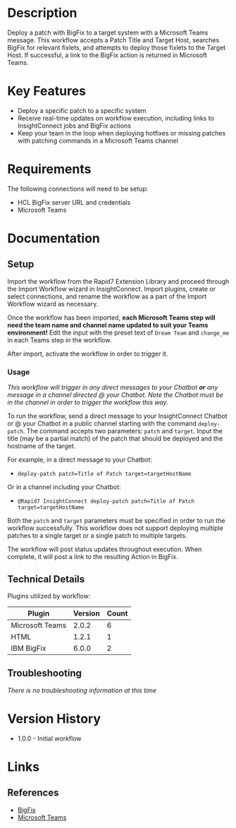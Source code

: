 # Description

Deploy a patch with BigFix to a target system with a Microsoft Teams message. This workflow accepts a Patch Title and Target Host, searches BigFix for relevant fixlets, and attempts to deploy those fixlets to the Target Host. If successful, a link to the BigFix action is returned in Microsoft Teams.

# Key Features

* Deploy a specific patch to a specific system
* Receive real-time updates on workflow execution, including links to InsightConnect jobs and BigFix actions
* Keep your team in the loop when deploying hotfixes or missing patches with patching commands in a Microsoft Teams channel

# Requirements

The following connections will need to be setup: 

* HCL BigFix server URL and credentials
* Microsoft Teams

# Documentation

## Setup

Import the workflow from the Rapid7 Extension Library and proceed through the Import Workflow wizard in InsightConnect. Import plugins, create or select connections, and rename the workflow as a part of the Import Workflow wizard as necessary.

Once the workflow has been imported, **each Microsoft Teams step will need the team name and channel name updated to suit your Teams environment!** Edit the input with the preset text of `Dream Team` and `change_me` in each Teams step in the workflow.

After import, activate the workflow in order to trigger it.

### Usage

*This workflow will trigger in any direct messages to your Chatbot **or** any message in a channel directed @ your Chatbot. Note the Chatbot must be in the channel in order to trigger the workflow this way.*

To run the workflow, send a direct message to your InsightConnect Chatbot or @ your Chatbot in a public channel starting with the command `deploy-patch`. The command accepts two parameters: `patch` and `target`. Input the title (may be a partial match) of the patch that should be deployed and the hostname of the target.

For example, in a direct message to your Chatbot:
* `deploy-patch patch=Title of Patch target=targetHostName`

Or in a channel including your Chatbot:
* `@Rapid7 InsightConnect deploy-patch patch=Title of Patch target=targetHostName`

Both the `patch` and `target` parameters must be specified in order to run the workflow successfully. This workflow does not support deploying multiple patches to a single target or a single patch to multiple targets.

The workflow will post status updates throughout execution. When complete, it will post a link to the resulting Action in BigFix.

## Technical Details

Plugins utilized by workflow:

|Plugin|Version|Count|
|----|----|--------|
|Microsoft Teams|2.0.2|6|
|HTML|1.2.1|1|
|IBM BigFix|6.0.0|2|

## Troubleshooting

_There is no troubleshooting information at this time_

# Version History

* 1.0.0 - Initial workflow

# Links

## References

* [BigFix](https://bigfix.com)
* [Microsoft Teams](https://www.microsoft.com/en-us/microsoft-365/microsoft-teams/group-chat-software)
